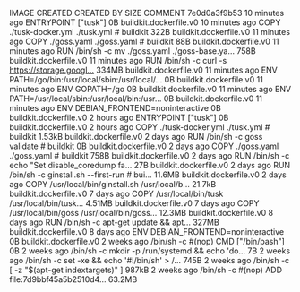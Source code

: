 IMAGE CREATED CREATED BY SIZE COMMENT
7e0d0a3f9b53 10 minutes ago ENTRYPOINT ["tusk"] 0B buildkit.dockerfile.v0
<missing> 10 minutes ago COPY ./tusk-docker.yml ./tusk.yml # buildkit 322B buildkit.dockerfile.v0
<missing> 11 minutes ago COPY ./goss.yaml ./goss.yaml # buildkit 88B buildkit.dockerfile.v0
<missing> 11 minutes ago RUN /bin/sh -c mv ./goss.yaml ./goss-base.ya… 758B buildkit.dockerfile.v0
<missing> 11 minutes ago RUN /bin/sh -c curl -s https://storage.googl… 334MB buildkit.dockerfile.v0
<missing> 11 minutes ago ENV PATH=/go/bin:/usr/local/sbin:/usr/local/… 0B buildkit.dockerfile.v0
<missing> 11 minutes ago ENV GOPATH=/go 0B buildkit.dockerfile.v0
<missing> 11 minutes ago ENV PATH=/usr/local/sbin:/usr/local/bin:/usr… 0B buildkit.dockerfile.v0
<missing> 11 minutes ago ENV DEBIAN_FRONTEND=noninteractive 0B buildkit.dockerfile.v0
<missing> 2 hours ago ENTRYPOINT ["tusk"] 0B buildkit.dockerfile.v0
<missing> 2 hours ago COPY ./tusk-docker.yml ./tusk.yml # buildkit 1.53kB buildkit.dockerfile.v0
<missing> 2 days ago RUN /bin/sh -c goss validate # buildkit 0B buildkit.dockerfile.v0
<missing> 2 days ago COPY ./goss.yaml ./goss.yaml # buildkit 758B buildkit.dockerfile.v0
<missing> 2 days ago RUN /bin/sh -c echo "Set disable_coredump fa… 27B buildkit.dockerfile.v0
<missing> 2 days ago RUN /bin/sh -c ginstall.sh --first-run # bui… 11.6MB buildkit.dockerfile.v0
<missing> 2 days ago COPY /usr/local/bin/ginstall.sh /usr/local/b… 21.7kB buildkit.dockerfile.v0
<missing> 7 days ago COPY /usr/local/bin/tusk /usr/local/bin/tusk… 4.51MB buildkit.dockerfile.v0
<missing> 7 days ago COPY /usr/local/bin/goss /usr/local/bin/goss… 12.3MB buildkit.dockerfile.v0
<missing> 8 days ago RUN /bin/sh -c apt-get update && apt… 327MB buildkit.dockerfile.v0
<missing> 8 days ago ENV DEBIAN_FRONTEND=noninteractive 0B buildkit.dockerfile.v0
<missing> 2 weeks ago /bin/sh -c #(nop) CMD ["/bin/bash"] 0B
<missing> 2 weeks ago /bin/sh -c mkdir -p /run/systemd && echo 'do… 7B
<missing> 2 weeks ago /bin/sh -c set -xe && echo '#!/bin/sh' > /… 745B
<missing> 2 weeks ago /bin/sh -c [ -z "$(apt-get indextargets)" ] 987kB
<missing> 2 weeks ago /bin/sh -c #(nop) ADD file:7d9bbf45a5b2510d4… 63.2MB
